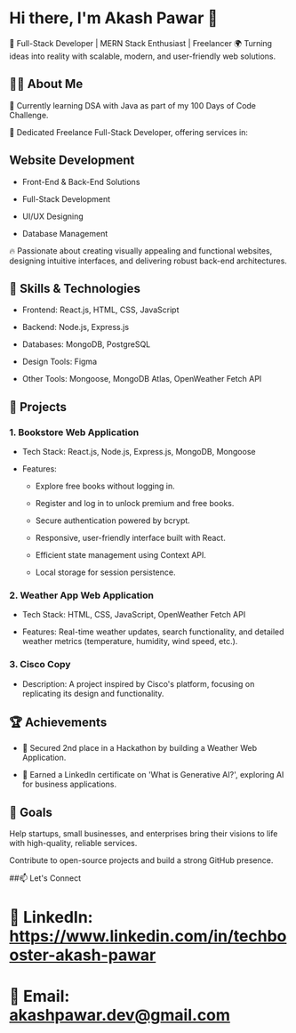# Hi there, I'm Akash Pawar 👋
 
🚀 Full-Stack Developer | MERN Stack Enthusiast | Freelancer
🌍 Turning ideas into reality with scalable, modern, and user-friendly web solutions.

## 👨‍💻 About Me

🌱 Currently learning DSA with Java as part of my 100 Days of Code Challenge.

💼 Dedicated Freelance Full-Stack Developer, offering services in:

## Website Development

* Front-End & Back-End Solutions

* Full-Stack Development

* UI/UX Designing

* Database Management


🔥 Passionate about creating visually appealing and functional websites, designing intuitive interfaces, and delivering robust back-end architectures.


## 🌟 Skills & Technologies

* Frontend: React.js, HTML, CSS, JavaScript

* Backend: Node.js, Express.js

* Databases: MongoDB, PostgreSQL

* Design Tools: Figma

* Other Tools: Mongoose, MongoDB Atlas, OpenWeather Fetch API


## 📂 Projects

### 1. Bookstore Web Application

* Tech Stack: React.js, Node.js, Express.js, MongoDB, Mongoose

* Features:

  * Explore free books without logging in.

  * Register and log in to unlock premium and free books.

  * Secure authentication powered by bcrypt.

  * Responsive, user-friendly interface built with React.

  * Efficient state management using Context API.

  * Local storage for session persistence.

### 2. Weather App Web Application

* Tech Stack: HTML, CSS, JavaScript, OpenWeather Fetch API

* Features: Real-time weather updates, search functionality, and detailed weather metrics (temperature, humidity, wind speed, etc.).






### 3. Cisco Copy

* Description: A project inspired by Cisco's platform, focusing on replicating its design and functionality.


## 🏆 Achievements

* 🥈 Secured 2nd place in a Hackathon by building a Weather Web Application.

* 📜 Earned a LinkedIn certificate on 'What is Generative AI?', exploring AI for business applications.


## 🎯 Goals

Help startups, small businesses, and enterprises bring their visions to life with high-quality, reliable services.

Contribute to open-source projects and build a strong GitHub presence.


##📫 Let's Connect

# 💼 LinkedIn: https://www.linkedin.com/in/techbooster-akash-pawar

# 📧 Email: akashpawar.dev@gmail.com
